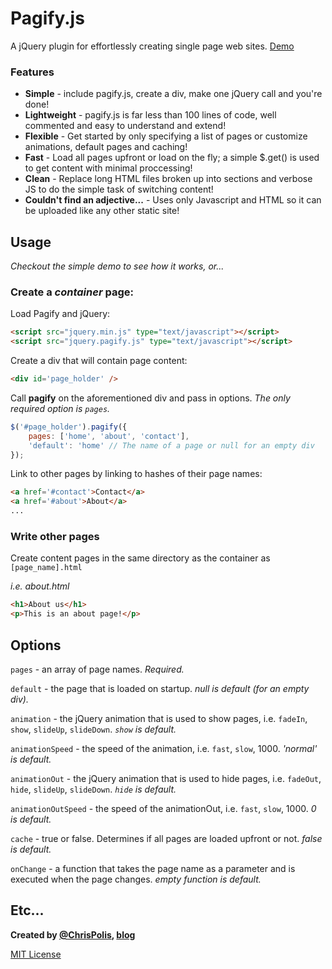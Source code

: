 # Pagify.js

A jQuery plugin for effortlessly creating single page web sites. [Demo](http://cmpolis.github.com/Pagify)

### Features

- __Simple__ - include pagify.js, create a div, make one jQuery call and you're done!
- __Lightweight__ - pagify.js is far less than 100 lines of code, well commented and easy to understand and extend!
- __Flexible__ - Get started by only specifying a list of pages or customize animations, default pages and caching!
- __Fast__ - Load all pages upfront or load on the fly; a simple $.get() is used to get content with minimal proccessing!
- __Clean__ - Replace long HTML files broken up into sections and verbose JS to do the simple task of switching content!
- __Couldn't find an adjective...__ - Uses only Javascript and HTML so it can be uploaded like any other static site!

## Usage

_Checkout the simple demo to see how it works, or..._

### Create a _container_ page:

Load Pagify and jQuery:

``` html
<script src="jquery.min.js" type="text/javascript"></script>
<script src="jquery.pagify.js" type="text/javascript"></script>
```

Create a div that will contain page content:

``` html
<div id='page_holder' />
```

Call __pagify__ on the aforementioned div and pass in options. _The only required option is `pages`._

``` js
$('#page_holder').pagify({
    pages: ['home', 'about', 'contact'],
    'default': 'home' // The name of a page or null for an empty div
});
```

Link to other pages by linking to hashes of their page names:

``` html
<a href='#contact'>Contact</a>
<a href='#about'>About</a>
...
```
### Write other pages

Create content pages in the same directory as the container as `[page_name].html`

_i.e. about.html_

``` html
<h1>About us</h1>
<p>This is an about page!</p>
```

## Options

`pages` - an array of page names. _Required._

`default` - the page that is loaded on startup.  _null is default (for an empty div)._

`animation` - the jQuery animation that is used to show pages, i.e. `fadeIn`, `show`, `slideUp`, `slideDown`. _`show` is default._

`animationSpeed` - the speed of the animation, i.e. `fast`, `slow`, 1000. _'normal' is default._

`animationOut` - the jQuery animation that is used to hide pages, i.e. `fadeOut`, `hide`, `slideUp`, `slideDown`. _`hide` is default._

`animationOutSpeed` - the speed of the animationOut, i.e. `fast`, `slow`, 1000. _0 is default._

`cache` - true or false. Determines if all pages are loaded upfront or not. _false is default._

`onChange` - a function that takes the page name as a parameter and is executed when the page changes. _empty function is default._

## Etc...

**Created by [@ChrisPolis](http://twitter.com/ChrisPolis), [blog](http://bytemuse.com)**

[MIT License](http://www.opensource.org/licenses/mit-license.php)

